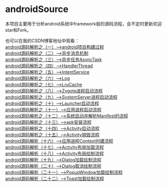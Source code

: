 # androidSource

本项目主要用于分析android系统中framework层的源码流程，会不定时更新欢迎star和Fork。

也可以在我的CSDN博客地址中观看：
<br><a href="http://blog.csdn.net/qq_23547831/article/details/50634435">android源码解析之（一）-->android项目构建过程</a>
<br><a href="http://blog.csdn.net/qq_23547831/article/details/50751687">android源码解析之（二）-->异步消息机制</a>
<br><a href="http://blog.csdn.net/qq_23547831/article/details/50803849">android源码解析之（三）-->异步任务AsyncTask</a>
<br><a href="http://blog.csdn.net/qq_23547831/article/details/50936584">android源码解析之（四）-->HandlerThread</a>
<br><a href="http://blog.csdn.net/qq_23547831/article/details/50958757">android源码解析之（五）-->IntentService</a>
<br><a href="http://blog.csdn.net/qq_23547831/article/details/50963006">android源码解析之（六）-->Log</a>
<br><a href="http://blog.csdn.net/qq_23547831/article/details/50971968">android源码解析之（七）-->LruCache</a>
<br><a href="http://blog.csdn.net/qq_23547831/article/details/51104873">android源码解析之（八）-->Zygote进程启动流程</a>
<br><a href="http://blog.csdn.net/qq_23547831/article/details/51105171">android源码解析之（九）-->SystemServer进程启动流程</a>
<br><a href="http://blog.csdn.net/qq_23547831/article/details/51112031">android源码解析之（十）-->Launcher启动流程</a>
<br><a href="http://blog.csdn.net/qq_23547831/article/details/51119333">android源码解析之（十一）-->应用进程启动流程</a>
<br><a href="http://blog.csdn.net/qq_23547831/article/details/51203482">android源码解析之（十二）-->系统启动并解析Manifest的流程</a>
<br><a href="http://blog.csdn.net/qq_23547831/article/details/51210682">android源码解析之（十三）-->apk安装流程</a>
<br><a href="http://blog.csdn.net/qq_23547831/article/details/51224992">android源码解析之（十四）-->Activity启动流程</a>
<br><a href="http://blog.csdn.net/qq_23547831/article/details/51232309">android源码解析之（十五）-->Activity销毁流程</a>
<br><a href="http://blog.csdn.net/qq_23547831/article/details/51252082">android源码解析（十六）-->应用进程Context创建流程</a>
<br><a href="http://blog.csdn.net/qq_23547831/article/details/51284556">android源码解析（十七）-->Activity布局加载流程</a>
<br><a href="http://blog.csdn.net/qq_23547831/article/details/51285804">android源码解析（十八）-->Activity布局绘制流程</a>
<br><a href="http://blog.csdn.net/qq_23547831/article/details/51289456">android源码解析（十九）-->Dialog加载绘制流程</a>
<br><a href="http://blog.csdn.net/qq_23547831/article/details/51303072">android源码解析（二十）-->Dialog取消绘制流程</a>
<br><a href="http://blog.csdn.net/qq_23547831/article/details/51322574">android源码解析（二十一）-->PopupWindow加载绘制流程</a>
<br><a href="http://blog.csdn.net/qq_23547831/article/details/51374627">android源码解析（二十二）-->Toast加载绘制流程</a>
